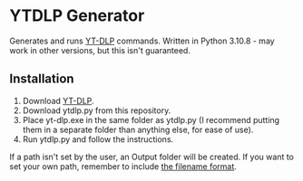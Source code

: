 # YTDLP Generator

Generates and runs [YT-DLP](https://github.com/yt-dlp/yt-dlp) commands. Written in Python 3.10.8 - may work in other versions, but this isn't guaranteed.

## Installation
1. Download [YT-DLP](https://github.com/yt-dlp/yt-dlp).
2. Download ytdlp.py from this repository.
3. Place yt-dlp.exe in the same folder as ytdlp.py (I recommend putting them in a separate folder than anything else, for ease of use).
4. Run ytdlp.py and follow the instructions.

If a path isn't set by the user, an Output folder will be created. If you want to set your own path, remember to include [the filename format](https://github.com/yt-dlp/yt-dlp?tab=readme-ov-file#output-template).
